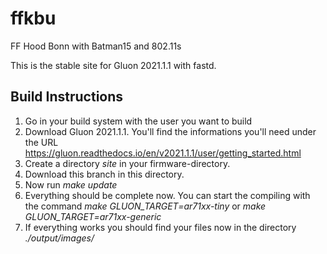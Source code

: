 # ffkbu
FF Hood Bonn with Batman15 and 802.11s


This is the stable site for Gluon 2021.1.1 with fastd.


## Build Instructions

1. Go in your build system with the user you want to build
2. Download Gluon 2021.1.1. You'll find the informations you'll need under the URL https://gluon.readthedocs.io/en/v2021.1.1/user/getting_started.html
3. Create a directory *site* in your firmware-directory.
4. Download this branch in this directory.
5. Now run *make update*
6. Everything should be complete now. You can start the compiling with the command *make GLUON_TARGET=ar71xx-tiny* or *make GLUON_TARGET=ar71xx-generic*
7. If everything works you should find your files now in the directory *./output/images/*
